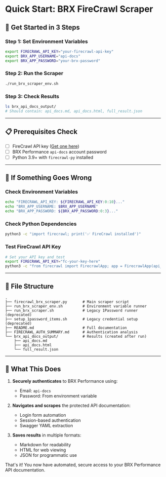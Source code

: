 # Quick Start: BRX FireCrawl Scraper

## 🚀 Get Started in 3 Steps

### Step 1: Set Environment Variables
```bash
export FIRECRAWL_API_KEY="your-firecrawl-api-key"
export BRX_APP_USERNAME="api-docs"
export BRX_APP_PASSWORD="your-brx-password"
```

### Step 2: Run the Scraper
```bash
./run_brx_scraper_env.sh
```

### Step 3: Check Results
```bash
ls brx_api_docs_output/
# Should contain: api_docs.md, api_docs.html, full_result.json
```

---

## 📋 Prerequisites Check

- [ ] FireCrawl API key ([Get one here](https://www.firecrawl.dev/app))
- [ ] BRX Performance `api-docs` account password
- [ ] Python 3.9+ with `firecrawl-py` installed

---

## 🔧 If Something Goes Wrong

### Check Environment Variables
```bash
echo "FIRECRAWL_API_KEY: ${FIRECRAWL_API_KEY:0:10}..."
echo "BRX_APP_USERNAME: $BRX_APP_USERNAME"
echo "BRX_APP_PASSWORD: ${BRX_APP_PASSWORD:0:3}..."
```

### Check Python Dependencies
```bash
python3 -c "import firecrawl; print('✅ FireCrawl installed')"
```

### Test FireCrawl API Key
```bash
# Set your API key and test
export FIRECRAWL_API_KEY="fc-your-key-here"
python3 -c "from firecrawl import FirecrawlApp; app = FirecrawlApp(api_key='$FIRECRAWL_API_KEY'); print('✅ API key works')"
```

---

## 📁 File Structure

```
.
├── firecrawl_brx_scraper.py       # Main scraper script
├── run_brx_scraper_env.sh         # Environment variable runner
├── run_brx_scraper.sh             # Legacy 1Password runner (deprecated)
├── setup_1password_items.sh       # Legacy credential setup (deprecated)
├── README.md                      # Full documentation
├── FIRECRAWL_AUTH_SUMMARY.md      # Authentication analysis
└── brx_api_docs_output/           # Results (created after run)
    ├── api_docs.md
    ├── api_docs.html
    └── full_result.json
```

---

## 🎯 What This Does

1. **Securely authenticates** to BRX Performance using:
   - Email: `api-docs`
   - Password: From environment variable

2. **Navigates and scrapes** the protected API documentation:
   - Login form automation
   - Session-based authentication
   - Swagger YAML extraction

3. **Saves results** in multiple formats:
   - Markdown for readability
   - HTML for web viewing  
   - JSON for programmatic use

That's it! You now have automated, secure access to your BRX Performance API documentation.

